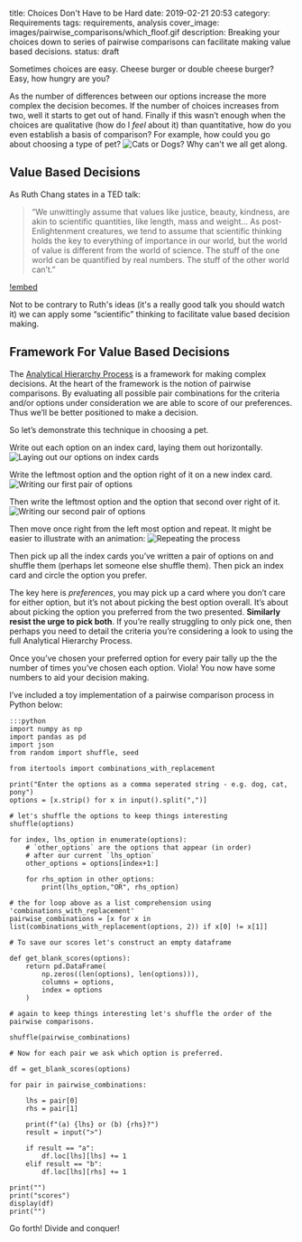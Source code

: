 title: Choices Don't Have to be Hard
date: 2019-02-21 20:53
category: Requirements
tags: requirements, analysis
cover_image: images/pairwise_comparisons/which_floof.gif
description: Breaking your choices down to series of pairwise comparisons can facilitate making value based decisions.
status: draft

Sometimes choices are easy. Cheese burger or double cheese burger? Easy, how hungry are you? 

As the number of differences between our options increase the more complex the decision becomes. If the number of choices increases from two, well it starts to get out of hand.
Finally if this wasn’t enough when the choices are qualitative (how do I *feel* about it) than quantitative, how do you even establish a basis of comparison? 
For example, how could you go about choosing a type of pet?
![Cats or Dogs? Why can't we all get along.]({static}/images/pairwise_comparisons/which_floof.gif)

## Value Based Decisions

As Ruth Chang states in a TED talk: 
> “We unwittingly assume that values like justice, beauty, kindness, are akin to scientific quantities, like length, mass and weight... As post-Enlightenment creatures, we tend to assume that scientific thinking holds the key to everything of importance in our world, but the world of value is different from the world of science. The stuff of the one world can be quantified by real numbers. The stuff of the other world can’t.”

[!embed](http://www.youtube.com/watch?v=8GQZuzIdeQQ)

Not to be contrary to Ruth's ideas (it's a really good talk you should watch it) we can apply some “scientific” thinking to facilitate value based decision making.

## Framework For Value Based Decisions

The [Analytical Hierarchy Process](https://en.wikipedia.org/wiki/Analytic_hierarchy_process) is a framework for making complex decisions. At the heart of the framework is the notion of 
pairwise comparisons.
By evaluating all possible pair combinations for the criteria and/or options under consideration we are able to score of our preferences. Thus we’ll be better positioned to make a decision.

So let’s demonstrate this technique in choosing a pet. 

Write out each option on an index card, laying them out horizontally.
![Laying out our options on index cards]({static}/images/pairwise_comparisons/pairwise_01.png)


Write the leftmost option and the option right of it on a new index card.
![Writing our first pair of options]({static}/images/pairwise_comparisons/pairwise_02.png)


Then write the leftmost option and the option that second over right of it.
![Writing our second pair of options]({static}/images/pairwise_comparisons/pairwise_03.png)


Then move once right from the left most option and repeat. It might be easier to illustrate with an animation:
![Repeating the process]({static}/images/pairwise_comparisons/pairwise_combinations_construction.gif)


Then pick up all the index cards you’ve written a pair of options on and shuffle them (perhaps let someone else shuffle them). Then pick an index card and circle the option you prefer. 

The key here is *preferences*, you may pick up a card where you don’t care for either option, but it’s not about picking the best option overall. It’s about about picking the option you preferred from the two presented. **Similarly resist the urge to pick both**. If you’re really struggling to only pick one, then perhaps you need to detail the criteria you’re considering a look to using the full Analytical Hierarchy Process.

Once you’ve chosen your preferred option for every pair tally up the the number of times you’ve chosen each option. Viola! You now have some numbers to aid your decision making.

I’ve included a toy implementation of a pairwise comparison process in Python below:

    :::python
    import numpy as np
    import pandas as pd
    import json
    from random import shuffle, seed

    from itertools import combinations_with_replacement

    print("Enter the options as a comma seperated string - e.g. dog, cat, pony")
    options = [x.strip() for x in input().split(",")]

    # let's shuffle the options to keep things interesting
    shuffle(options)

    for index, lhs_option in enumerate(options):
        # `other_options` are the options that appear (in order)
        # after our current `lhs_option`
        other_options = options[index+1:]
        
        for rhs_option in other_options:
            print(lhs_option,"OR", rhs_option)

    # the for loop above as a list comprehension using 'combinations_with_replacement'
    pairwise_combinations = [x for x in list(combinations_with_replacement(options, 2)) if x[0] != x[1]]

    # To save our scores let's construct an empty dataframe

    def get_blank_scores(options):
        return pd.DataFrame(
            np.zeros((len(options), len(options))),
            columns = options,
            index = options
        )

    # again to keep things interesting let's shuffle the order of the pairwise comparisons.

    shuffle(pairwise_combinations)

    # Now for each pair we ask which option is preferred.

    df = get_blank_scores(options)

    for pair in pairwise_combinations:
        
        lhs = pair[0]
        rhs = pair[1]
        
        print(f"(a) {lhs} or (b) {rhs}?")
        result = input(">")
        
        if result == "a":
            df.loc[lhs][lhs] += 1
        elif result == "b":
            df.loc[lhs][rhs] += 1

    print("")
    print("scores")
    display(df)
    print("")


Go forth! Divide and conquer!
